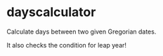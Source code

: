 # dayscalculator
Calculate days between two given Gregorian dates.

It also checks the condition for leap year!

